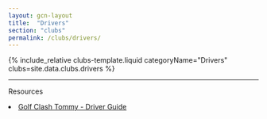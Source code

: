 ```yaml
---
layout: gcn-layout
title:  "Drivers"
section: "clubs"
permalink: /clubs/drivers/
---
```


{% include_relative clubs-template.liquid categoryName="Drivers" clubs=site.data.clubs.drivers %}

<hr>

<div class="row">
  <div class="col-md-6 col-md-offset-3 col-sm-12">
    <p class="lead text-center">Resources</p>
    <div class="list-group">
      <li class="list-group-item gcn-resource text-small"><a href="https://youtu.be/qzj-W6EOWbk" target="_blank" rel="noopener"><i class="fab fa-youtube text-youtube" aria-hidden="true"></i> Golf Clash Tommy - Driver Guide</a></li>
    </div>
  </div>
</div>